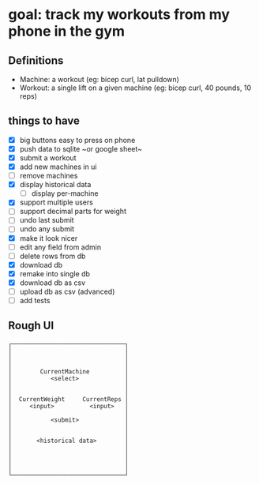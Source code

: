 # goal: track my workouts from my phone in the gym

## Definitions

- Machine: a workout (eg: bicep curl, lat pulldown)
- Workout: a single lift on a given machine (eg: bicep curl, 40 pounds, 10 reps)

## things to have

- [x] big buttons easy to press on phone
- [x] push data to sqlite ~or google sheet~
- [x] submit a workout
- [x] add new machines in ui
- [ ] remove machines
- [x] display historical data
  - [ ] display per-machine
- [x] support multiple users
- [ ] support decimal parts for weight
- [ ] undo last submit
- [ ] undo any submit
- [x] make it look nicer
- [ ] edit any field from admin
- [ ] delete rows from db
- [x] download db
- [x] remake into single db
- [x] download db as csv
- [ ] upload db as csv (advanced)
- [ ] add tests

## Rough UI

```
┌────────────────────────────────┐
│                                │
│                                │
│                                │
│        CurrentMachine          │
│           <select>             │
│                                │
│                                │
│  CurrentWeight     CurrentReps │
│     <input>          <input>   │
│                                │
│           <submit>             │
│                                │
│                                │
│       <historical data>        │
│                                │
│                                │
│                                │
│                                │
└────────────────────────────────┘
```
